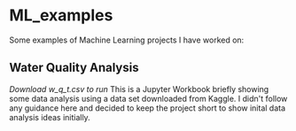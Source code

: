# ML_examples
Some examples of Machine Learning projects I have worked on:

## Water Quality Analysis ##
_Download w_q_t.csv to run_
This is a Jupyter Workbook briefly showing some data analysis using a data set downloaded from Kaggle. I didn't follow any guidance here and decided to keep the project short to show inital data analysis ideas initially.
